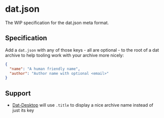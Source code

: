 # dat.json

The WIP specification for the dat.json meta format.

## Specification

Add a `dat.json` with any of those keys - all are optional - to the root of a dat archive to help tooling work with your archive more nicely:

```json
{
  "name": "A human friendly name",
  "author": "Author name with optional <email>"
}
```

## Support

- [Dat-Desktop](https://github.com/juliangruber/dat-desktop) will use `.title` to display a nice archive name instead of just its key

